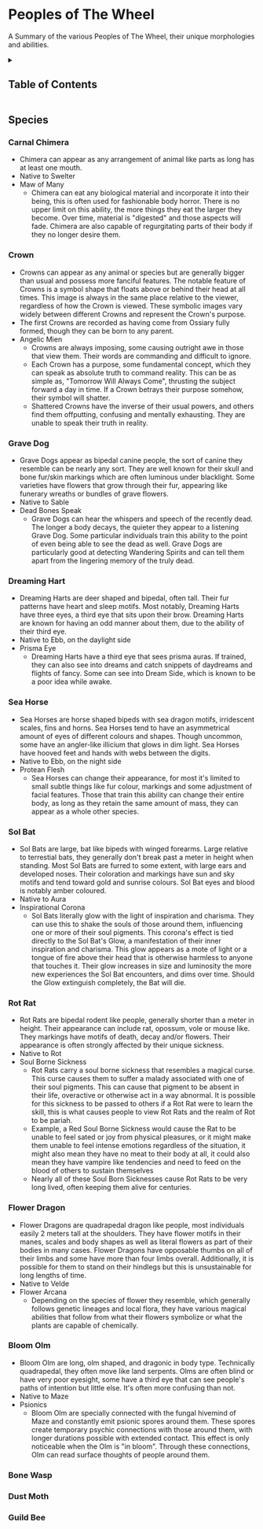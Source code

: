 # Peoples of The Wheel
<p>A Summary of the various Peoples of The Wheel, their unique morphologies and abilities.

<details>
<summary><h2>Table of Contents</h2></summary>
<h3>Species</h3>
<ul>
  <li>Dis Chimera</li>
  <li>Crowns</li>
  <li>Grave Dogs</li>
  <li>Dreaming Harts</li>
  <li>Sea Horses</li>
  <li>Dust Moths</li>
  <li>Guild Bees</li>
  <li>Bone Wasps</li>
  <li>Bloom Olm</li>
  <li>Flower Dragons</li>
  <li>Rot Rats</li>
  <li>Sol Bats</li>
</ul>
<h3>Uncommon Variations</h3>
<ul>
  <li>Titans</li>
  <li>Teacups</li>
  <li>Living Dolls</li>
  <li>Wandering Spirits</li>
</ul>
</details>

<h2>Species</h2>
<h3>Carnal Chimera</h3>
<ul>
  <li>Chimera can appear as any arrangement of animal like parts as long has at least one mouth.</li>
  <li>Native to Swelter</li>
  <li>Maw of Many
    <ul>
	  <li>Chimera can eat any biological material and incorporate it into their being, this is often used for fashionable body horror. There is no upper limit on this ability, the more things they eat the larger they become. Over time, material is "digested" and those aspects will fade. Chimera are also capable of regurgitating parts of their body if they no longer desire them.</li>
	</ul></li>
</ul>

<h3>Crown</h3>
<ul>
  <li>Crowns can appear as any animal or species but are generally bigger than usual and possess more fanciful features. The notable feature of Crowns is a symbol shape that floats above or behind their head at all times. This image is always in the same place relative to the viewer, regardless of how the Crown is viewed. These symbolic images vary widely between different Crowns and represent the Crown's purpose.</li>
  <li>The first Crowns are recorded as having come from Ossiary fully formed, though they can be born to any parent.</li>
  <li>Angelic Mien
    <ul>
	  <li>Crowns are always imposing, some causing outright awe in those that view them. Their words are commanding and difficult to ignore.</li>
	  <li>Each Crown has a purpose, some fundamental concept, which they can speak as absolute truth to command reality. This can be as simple as, "Tomorrow Will Always Come", thrusting the subject forward a day in time. If a Crown betrays their purpose somehow, their symbol will shatter.</li>
	  <li>Shattered Crowns have the inverse of their usual powers, and others find them offputting, confusing and mentally exhausting. They are unable to speak their truth in reality.</li>
	</ul></li>
</ul>

<h3>Grave Dog</h3>
<ul>
  <li>Grave Dogs appear as bipedal canine people, the sort of canine they resemble can be nearly any sort. They are well known for their skull and bone fur/skin markings which are often luminous under blacklight. Some varieties have flowers that grow through their fur, appearing like funerary wreaths or bundles of grave flowers.</li>
  <li>Native to Sable</li>
  <li>Dead Bones Speak
    <ul>
	  <li>Grave Dogs can hear the whispers and speech of the recently dead. The longer a body decays, the quieter they appear to a listening Grave Dog. Some particular individuals train this ability to the point of even being able to see the dead as well. Grave Dogs are particularly good at detecting Wandering Spirits and can tell them apart from the lingering memory of the truly dead.</li>
	</ul></li>
</ul>

<h3>Dreaming Hart</h3>
<ul>
  <li>Dreaming Harts are deer shaped and bipedal, often tall. Their fur patterns have heart and sleep motifs. Most notably, Dreaming Harts have three eyes, a third eye that sits upon their brow. Dreaming Harts are known for having an odd manner about them, due to the ability of their third eye.</li>
  <li>Native to Ebb, on the daylight side</li>
  <li>Prisma Eye
    <ul>
	  <li>Dreaming Harts have a third eye that sees prisma auras. If trained, they can also see into dreams and catch snippets of daydreams and flights of fancy. Some can see into Dream Side, which is known to be a poor idea while awake.</li>
	</ul></li>
</ul>
  
<h3>Sea Horse</h3>
<ul>
  <li>Sea Horses are horse shaped bipeds with sea dragon motifs, irridescent scales, fins and horns. Sea Horses tend to have an asymmetrical amount of eyes of different colours and shapes. Though uncommon, some have an angler-like illicium that glows in dim light. Sea Horses have hooved feet and hands with webs between the digits.</li>
  <li>Native to Ebb, on the night side</li>
  <li>Protean Flesh
    <ul>
	  <li>Sea Horses can change their appearance, for most it's limited to small subtle things like fur colour, markings and some adjustment of facial features. Those that train this ability can change their entire body, as long as they retain the same amount of mass, they can appear as a whole other species.</li>
	</ul></li>
</ul>

<h3>Sol Bat</h3>
<ul>
  <li>Sol Bats are large, bat like bipeds with winged forearms. Large relative to terrestial bats, they generally don't break past a meter in height when standing. Most Sol Bats are furred to some extent, with large ears and developed noses. Their coloration and markings have sun and sky motifs and tend toward gold and sunrise colours. Sol Bat eyes and blood is notably amber coloured.</li>
  <li>Native to Aura</li>
  <li>Inspirational Corona
    <ul>
	  <li>Sol Bats literally glow with the light of inspiration and charisma. They can use this to shake the souls of those around them, influencing one or more of their soul pigments. This corona's effect is tied directly to the Sol Bat's Glow, a manifestation of their inner inspiration and charisma. This glow appears as a mote of light or a tongue of fire above their head that is otherwise harmless to anyone that touches it. Their glow increases in size and luminosity the more new experiences the Sol Bat encounters, and dims over time. Should the Glow extinguish completely, the Bat will die.</li>
	</ul></li>
</ul>

<h3>Rot Rat</h3>
<ul>
  <li>Rot Rats are bipedal rodent like people, generally shorter than a meter in height. Their appearance can include rat, opossum, vole or mouse like. They markings have motifs of death, decay and/or flowers. Their appearance is often strongly affected by their unique sickness.</li>
  <li>Native to Rot</li>
  <li>Soul Borne Sickness
    <ul>
	  <li>Rot Rats carry a soul borne sickness that resembles a magical curse. This curse causes them to suffer a malady associated with one of their soul pigments. This can cause that pigment to be absent in their life, overactive or otherwise act in a way abnormal. It is possible for this sickness to be passed to others if a Rot Rat were to learn the skill, this is what causes people to view Rot Rats and the realm of Rot to be pariah.</li>
	  <li>Example, a Red Soul Borne Sickness would cause the Rat to be unable to feel sated or joy from physical pleasures, or it might make them unable to feel intense emotions regardless of the situation, it might also mean they have no meat to their body at all, it could also mean they have vampire like tendencies and need to feed on the blood of others to sustain themselves</li>
	  <li>Nearly all of these Soul Born Sicknesses cause Rot Rats to be very long lived, often keeping them alive for centuries.</li>
	</ul></li>
</ul>

<h3>Flower Dragon</h3>
<ul>
  <li>Flower Dragons are quadrapedal dragon like people, most individuals easily 2 meters tall at the shoulders. They have flower motifs in their manes, scales and body shapes as well as literal flowers as part of their bodies in many cases. Flower Dragons have opposable thumbs on all of their limbs and some have more than four limbs overall. Additionally, it is possible for them to stand on their hindlegs but this is unsustainable for long lengths of time.</li>
  <li>Native to Velde</li>
  <li>Flower Arcana
    <ul>
	  <li>Depending on the species of flower they resemble, which generally follows genetic lineages and local flora, they have various magical abilities that follow from what their flowers symbolize or what the plants are capable of chemically.</li>
	</ul></li>
</ul>

<h3>Bloom Olm</h3>
<ul>
  <li>Bloom Olm are long, olm shaped, and dragonic in body type. Technically quadrapedal, they often move like land serpents. Olms are often blind or have very poor eyesight, some have a third eye that can see people's paths of intention but little else. It's often more confusing than not.</li>
  <li>Native to Maze</li>
  <li>Psionics
    <ul>
	  <li>Bloom Olm are specially connected with the fungal hivemind of Maze and constantly emit psionic spores around them. These spores create temporary psychic connections with those around them, with longer durations possible with extended contact. This effect is only noticeable when the Olm is "in bloom". Through these connections, Olm can read surface thoughts of people around them.</li>
	</ul></li>
</ul>

<h3>Bone Wasp</h3>

<h3>Dust Moth</h3>

<h3>Guild Bee</h3>
